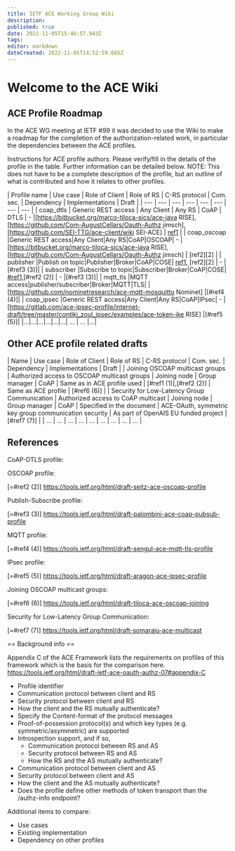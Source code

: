 ```yaml
---
title: IETF ACE Working Group Wiki
description: 
published: true
date: 2022-11-05T15:46:57.943Z
tags: 
editor: markdown
dateCreated: 2022-11-05T14:52:59.665Z
---
```


# Welcome to the ACE Wiki

## ACE Profile Roadmap

In the ACE WG meeting at IETF #99 it was decided to use the Wiki to make a roadmap for the completion of the authorization-related work, in particular the dependencies between the ACE profiles. 

Instructions for ACE profile authors: Please verify/fill in the details of the profile in the table. Further information can be detailed below. NOTE: This does not have to be a complete description of the profile, but an outline of what is contributed and how it relates to other profiles.

| Profile name | Use case | Role of Client | Role of RS | C-RS protocol | Com. sec. | Dependency | Implementations | Draft |
| --- | --- | --- | --- | --- | --- | --- | --- |
| coap_dtls | Generic REST access | Any Client | Any RS | CoAP | DTLS | - |[https://bitbucket.org/marco-tiloca-sics/ace-java RISE], [https://github.com/Com-AugustCellars/Oauth-Authz jimsch], [https://github.com/SEI-TTG/ace-client/wiki SEI-ACE] | [ref1][1] |
| coap_oscoap |Generic REST access|Any Client|Any RS|CoAP|OSCOAP| - | [https://bitbucket.org/marco-tiloca-sics/ace-java RISE], [https://github.com/Com-AugustCellars/Oauth-Authz jimsch] | [ref2][2] |
| publisher |Publish on topic|Publisher|Broker|CoAP|COSE| [ref1][1], [ref2][2] | - |[#ref3 (3)]|
| subscriber |Subscribe to topic|Subscriber|Broker|CoAP|COSE| [#ref1](https://tools.ietf.org/html/draft-ietf-ace-dtls-authorize),[#ref2 (2)] | - |[#ref3 (3)]|
| mqtt_tls |MQTT access|publisher/subscriber|Broker|MQTT|TLS| | [https://github.com/nominetresearch/ace-mqtt-mosquitto Nominet] |[#ref4 (4)]|
| coap_ipsec |Generic REST access|Any Client|Any RS|CoAP|IPsec| - | [https://gitlab.com/ace-ipsec-profile/internet-draft/tree/master/contiki_zoul_ipsec/examples/ace-token-ike RISE] |[#ref5 (5)]|
|...|...|...|...|...|...| ... | ... |...|

## Other ACE profile related drafts

| Name | Use case | Role of Client | Role of RS | C-RS protocol | Com. sec. | Dependency | Implementations |  Draft  | 
| Joining OSCOAP multicast groups  | Authorized access to OSCOAP multicast groups | Joining node | Group manager | CoAP | Same as in ACE profile used |  [#ref1 (1)],[#ref2 (2)]  | Same as ACE profile | [#ref6 (6)]  | 
| Security for Low-Latency Group Communication  | Authorized access to CoAP multicast | Joining node | Group manager | CoAP | Specified in the document |  ACE-OAuth, symmetric key group communication security  | As part of OpenAIS EU funded project | [#ref7 (7)]  | 
 | ... | ... | ... | ... | ... | ... |  ...  |  ...  | ... | 

## References

CoAP-DTLS profile:

[1]: (https://tools.ietf.org/html/draft-ietf-ace-dtls-authorize)

OSCOAP profile:

[=#ref2 (2)] https://tools.ietf.org/html/draft-seitz-ace-oscoap-profile

Publish-Subscribe profile:

[=#ref3 (3)] https://tools.ietf.org/html/draft-palombini-ace-coap-pubsub-profile

MQTT profile:

[=#ref4 (4)] https://tools.ietf.org/html/draft-sengul-ace-mqtt-tls-profile

IPsec profile:

[=#ref5 (5)] https://tools.ietf.org/html/draft-aragon-ace-ipsec-profile

Joining OSCOAP multicast groups:

[=#ref6 (6)] https://tools.ietf.org/html/draft-tiloca-ace-oscoap-joining

Security for Low-Latency Group Communication:

[=#ref7 (7)] https://tools.ietf.org/html/draft-somaraju-ace-multicast

== Background info ==

Appendix C of the ACE Framework lists the requirements on profiles of this framework which is the basis for the comparison here.
https://tools.ietf.org/html/draft-ietf-ace-oauth-authz-07#appendix-C

* Profile identifier
* Communication protocol between client and RS 
* Security protocol between client and RS 
* How the client and the RS mutually authenticate?
* Specify the Content-format of the protocol messages 
* Proof-of-possession protocol(s) and which key types (e.g. symmetric/asymmetric) are supported 
* Introspection support, and if so,
   * Communication protocol between RS and AS 
   * Security protocol between RS and AS   
   * How the RS and the AS mutually authenticate?
* Communication protocol between client and AS 
* Security protocol between client and AS   
* How the client and the AS mutually authenticate?
* Does the profile define other methods of token transport than the /authz-info endpoint?

Additional items to compare:

* Use cases
* Existing implementation
* Dependency on other profiles



